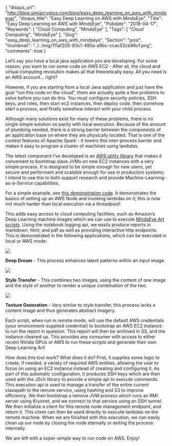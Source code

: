 {
  "disqus_url": "http://blog.simiacryptus.com/blog/easy_deep_learning_on_aws_with_mindseye/",
  "disqus_title": "Easy Deep Learning on AWS with MindsEye",
  "Title": "Easy Deep Learning on AWS with MindsEye",
  "Pubdate": "2018-04-17",
  "Keywords": [
    "Cloud Computing",
    "MindsEye"
  ],
  "Tags": [
    "Cloud Computing",
    "MindsEye"
  ],
  "Slug": "easy_deep_learning_on_aws_with_mindseye",
  "Section": "post",
  "thumbnail": "../../img/111af205-83c1-495a-a9bc-ccac52cb96cf.png",
  "comments": true
}

Let’s say you have a local java application you are developing. For some reason, you want to run some code on AWS EC2 - After all, the cloud and virtual computing revolution makes all that theoretically easy. All you need is an AWS account… right?

However, if you are starting from a local Java application and just have the goal “run this code on the cloud”, there are actually quite a few problems to solve before you can do this. You must configure security policies, SSH keys, and roles, then start ec2 instances, then deploy code, then somehow start a process, and finally somehow interact with your child process.

Although many solutions exist for many of these problems, there is no single simple solution on parity with local execution. Because of the amount of plumbing needed, there is a strong barrier between the components of an application base on where they are physically located. That is one of the coolest features of Apache Spark - it lowers this inter-process barrier and makes it easy to program a cluster of machines using lambdas.

The latest component I’ve developed is an [AWS utility library](https://github.com/SimiaCryptus/aws-utilities/tree/master/src/main/java/com/simiacryptus/aws) that makes it convenient to bootstrap slave JVMs on new EC2 instances with a very simple process. It is designed to be simple enough for new users, yet secure and performant and scalable enough for use in production systems; I intend to use this to both support research and provide Machine-Learning-as-a-Service capabilities.

For a simple example, see [this demonstration code](https://github.com/SimiaCryptus/aws-utilities/blob/fb4177b47085a464dc5f9eac5f8c13f49833b1bd/src/test/java/com/simiacryptus/aws/RemoteExecutionDemo.java#L95). It demonstrates the basics of setting up an AWS Node and invoking lambdas on it; this is now not much harder than local execution via a threadpool!

This adds easy access to cloud computing facilities, such as Amazon’s Deep Learning machine images which we can use to execute [MindsEye Art scripts](https://github.com/SimiaCryptus/mindseye-art). Using the notebook logging api, we easily produce reports in markdown, html, and pdf as well as providing interactive http endpoints. This is demonstrated in the following applications, which can be executed in local or AWS mode:


![](../../img/ac9c9f75-8ed0-4e4f-8fc2-ac4432eb4922.gif)

__Deep Dream__ - This process enhances latent patterns within an input image.


![](../../img/71b60ed7-0c86-4b6f-8667-6a14926d5f33.gif)

__Style Transfer__ - This combines two images, using the content of one image and the style of another to render a unique combination of the two.


![](../../img/111af205-83c1-495a-a9bc-ccac52cb96cf.png)

__Texture Generation__ - Very similar to style transfer, this process lacks a content image and thus generates abstract imagery.

 Each script, when run in remote mode, will use the default AWS credentials (your environment-supplied credential) to bootstrap an AWS EC2 instance to run the report in question. This report will then be archived in S3, and the instance cleaned up. This provides any consumer with access to either recent NVidia GPUs or AWS to run these scripts and generate their own Deep Learning Art!

 How does this tool work? What does it do? First, it supplies some logic to create, if needed, a variety of required AWS entities, allowing the user to focus on using an EC2 instance instead of creating and configuring it. As part of this automatic configuration, it produces SSH keys which are then used with the JSch library to provide a simple api to execute commands. This execution api is used to manage a transfer of the entire current classpath to the remote service, using hashing and S3 to improve efficiency. We then bootstrap a remove JVM process which runs an RMI server using Kryonet, and we connect to that service using an SSH tunnel. We then initialize a client for this remote node management endpoint, and return it. This client can then be used directly to execute lambdas on the remote machine. When we are finished with this execution, we can easily clean up our node by closing the node eternally or exiting the process internally.

 We are left with a super-simple way to run code on AWS. Enjoy!
 
